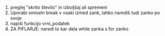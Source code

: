 1. preglej "skrito število" in izboljšaj ali spremeni
2. Uporabi smiseln break v vsaki izmed zank, lahko narediš tudi zanko po svoje
3. napiši funkcijo vrni_podatek
4. ZA PIFLARJE: naredi to kar dela while zanka s for zanko